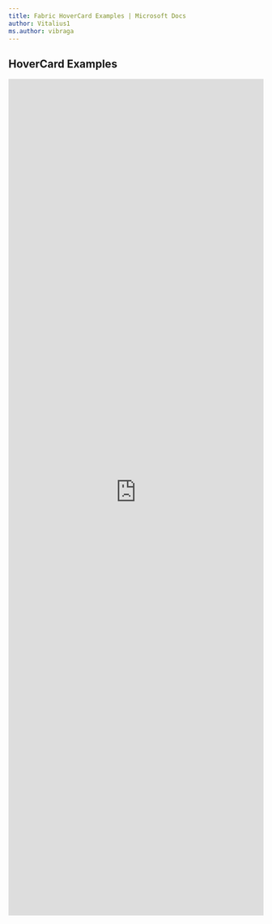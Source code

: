 ```yaml
---
title: Fabric HoverCard Examples | Microsoft Docs
author: Vitalius1
ms.author: vibraga
---
```


## HoverCard Examples

<iframe 
    title='HoverCard Examples'
    src='https://fabricweb.z5.web.core.windows.net/pr-deploy-site/refs/heads/master/fabric-website-resources/dist/index.html#/examples/hovercard?docsExample=true'
    frameborder='no'
    height='1650'
    style='width: 100%;'
>